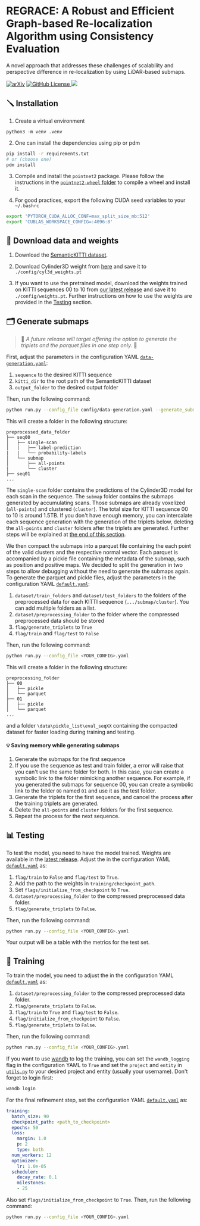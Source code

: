 # REGRACE: A Robust and Efficient Graph-based Re-localization Algorithm using Consistency Evaluation

A novel approach that addresses these challenges of scalability and perspective difference in re-localization by using LiDAR-based submaps. 

[![arXiv](https://img.shields.io/badge/arXiv-2503.03599-b31b1b.svg)](https://arxiv.org/abs/2503.03599)
[![GitHub License](https://img.shields.io/github/license/smartroboticslab/regrace?label=License&color=%23e11d48&cacheSeconds=3600)
](https://github.com/tum-esm/pyra/blob/main/LICENSE.md)
[![](https://img.shields.io/github/v/tag/smartroboticslab/regrace?label=Latest%20Release&color=%23e11d48&cacheSeconds=60)
](https://github.com/smartroboticslab/regrace/releases)

## 🪛 Installation

1) Create a virtual environment
```
python3 -m venv .venv
```

2) One can install the dependencies using pip or pdm

```bash
pip install -r requirements.txt
# or (choose one)
pdm install
```

3) Compile and install the `pointnet2` package. Please follow the instructions in the [`pointnet2-wheel` folder](packages/pointnet2-wheel/README.md) to compile a wheel and install it.

4) For good practices, export the following CUDA seed variables to your `~/.bashrc`

```bash
export 'PYTORCH_CUDA_ALLOC_CONF=max_split_size_mb:512'
export 'CUBLAS_WORKSPACE_CONFIG=:4096:8'
```

## 🔗 Download data and weights

1) Download the [SemanticKITTI dataset](https://semantic-kitti.org/). 

2) Download Cylinder3D weight from [here](https://drive.usercontent.google.com/download?id=1q4u3LlQXz89LqYW3orXL5oTs_4R2eS8P&export=download&authuser=0) and save it to `./config/cyl3d_weights.pt`

3) If you want to use the pretrained model, download the weights trained on KITTI sequences 00 to 10 from [our latest release](https://github.com/smartroboticslab/regrace/releases) and save it to `./config/weights.pt`. Further instructions on how to use the weights are provided in the [Testing](#-testing) section.

## 🗂️ Generate submaps

> 🚨 _A future release will target offering the option to generate the triplets and the parquet files in one step only._ 🚨

First, adjust the parameters in the configuration YAML [`data-generation.yaml`](config/data-generation.yaml):

1) `sequence` to the desired KITTI sequence
2) `kitti_dir` to the root path of the SemanticKITTI dataset
3) `output_folder` to the desired output folder

Then, run the following command:

```bash
python run.py --config_file config/data-generation.yaml --generate_submaps
```

This will create a folder in the following structure:

```
preprocessed_data_folder
├── seq00
│   ├── single-scan
│   |   ├── label-prediction
|   |   └── probability-labels
│   └── submap
│       ├── all-points
|       └── cluster
├── seq01
...
```

The `single-scan` folder contains the predictions of the Cylinder3D model for each scan in the sequence. The `submap` folder contains the submaps generated by accumulating scans. Those submaps are already voxelized (`all-points`) and clustered (`cluster`). The total size for KITTI sequence 00 to 10 is around 1.5TB. If you don't have enough memory, you can intercalate each sequence generation with the generation of the triplets below, deleting the `all-points` and `cluster` folders after the triplets are generated. Further steps will be explained at [the end of this section](#-saving-memory-while-generating-submaps).

We then compact the submaps into a parquet file containing the each point of the valid clusters and the respective normal vector. Each parquet is accompanied by a pickle file containing the metadata of the submap, such as position and positive maps. We decided to split the generation in two steps to allow debugging without the need to generate the submaps again. To generate the parquet and pickle files, adjust the parameters in the configuration YAML [`default.yaml`](config/default.yaml):

1) `dataset/train_folders` and `dataset/test_folders` to the folders of the preprocessed data for each KITTI sequence (`.../submap/cluster`). You can add multiple folders as a list.
2) `dataset/preprocessing_folder` to the folder where the compressed preprocessed data should be stored
3) `flag/generate_triplets` to `True`
4) `flag/train` and `flag/test` to `False`

Then, run the following command:

```bash
python run.py --config_file <YOUR_CONFIG>.yaml
```

This will create a folder in the following structure:

```
preprocessing_folder
├── 00
│   ├── pickle
│   └── parquet
├── 01
│   ├── pickle
│   └── parquet
...
```

and a folder `\data\pickle_list\eval_seqXX` containing the compacted dataset for faster loading during training and testing.

#### 💡 Saving memory while generating submaps

1) Generate the submaps for the first sequence
2) If you use the sequence as test and train folder, a error will raise that you can't use the same folder for both. In this case, you can create a symbolic link to the folder mimicking another sequence. For example, if you generated the submaps for sequence 00, you can create a symbolic link to the folder `00` named `01` and use it as the test folder.
3) Generate the triplets for the first sequence, and cancel the process after the training triplets are generated.
4) Delete the `all-points` and `cluster` folders for the first sequence.
5) Repeat the process for the next sequence.



## 📊 Testing

To test the model, you need to have the model trained. Weights are available in the [latest release](https://github.com/smartroboticslab/regrace/releases). Adjust the in the configuration YAML [`default.yaml`](config/default.yaml) as:

1) `flag/train` to `False` and `flag/test` to `True`. 
2) Add the path to the weights in `training/checkpoint_path`.
3) Set `flags/initialize_from_checkpoint` to `True`.
4) `dataset/preprocessing_folder` to the compressed preprocessed data folder.
5) `flag/generate_triplets` to `False`.

Then, run the following command:

```bash
python run.py --config_file <YOUR_CONFIG>.yaml
```

Your output will be a table with the metrics for the test set. 

## 🚀 Training

To train the model, you need to adjust the in the configuration YAML [`default.yaml`](config/default.yaml) as:

1) `dataset/preprocessing_folder` to the compressed preprocessed data folder.
2) `flag/generate_triplets` to `False`.
3) `flag/train` to `True` and `flag/test` to `False`.
4) `flag/initialize_from_checkpoint` to `False`.
5) `flag/generate_triplets` to `False`.

Then, run the following command:

```bash
python run.py --config_file <YOUR_CONFIG>.yaml
```

If you want to use [wandb](https://wandb.ai/) to log the training, you can set the `wandb_logging` flag in the configuration YAML to `True` and set the `project` and `entity` in [`utils.py`](src/reloc_gnn/utils/utils.py) to your desired project and entity (usually your username). Don't forget to login first:
    
```bash
wandb login
```

For the final refinement step, set the configuration YAML [`default.yaml`](config/default.yaml) as:

```yaml
training:
  batch_size: 90
  checkpoint_path: <path_to_checkpoint>
  epochs: 50
  loss:
    margin: 1.0
    p: 2
    type: both
  num_workers: 12
  optimizer:
    lr: 1.0e-05
  scheduler:
    decay_rate: 0.1
    milestones:
    - 25
```

Also set `flags/initialize_from_checkpoint` to `True`. Then, run the following command:

```bash
python run.py --config_file <YOUR_CONFIG>.yaml
```
